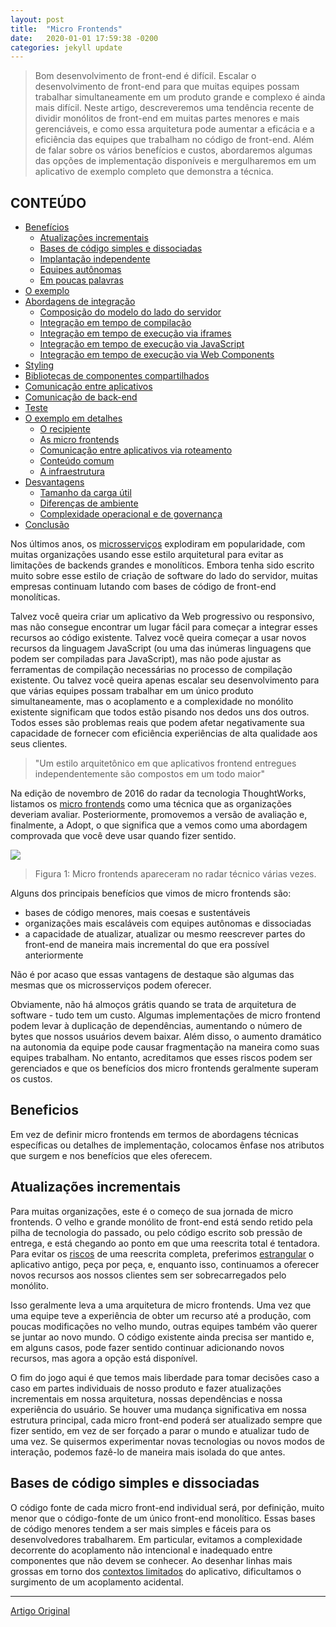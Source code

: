 ```yaml
---
layout: post
title:  "Micro Frontends"
date:   2020-01-01 17:59:38 -0200
categories: jekyll update
---
```



>Bom desenvolvimento de front-end é difícil. Escalar o desenvolvimento de front-end para que muitas equipes possam trabalhar simultaneamente em um produto grande e complexo é ainda mais difícil. Neste artigo, descreveremos uma tendência recente de dividir monólitos de front-end em muitas partes menores e mais gerenciáveis, e como essa arquitetura pode aumentar a eficácia e a eficiência das equipes que trabalham no código de front-end. Além de falar sobre os vários benefícios e custos, abordaremos algumas das opções de implementação disponíveis e mergulharemos em um aplicativo de exemplo completo que demonstra a técnica.

## CONTEÚDO ##

* [Benefícios](#beneficios)
    * [Atualizações incrementais]()
    * [Bases de código simples e dissociadas](#bases-de-código-simples-e-dissociadas)
    * [Implantação independente]()
    * [Equipes autônomas]()
    * [Em poucas palavras]()
* [O exemplo]()
* [Abordagens de integração]()
    * [Composição do modelo do lado do servidor]()
    * [Integração em tempo de compilação]()
    * [Integração em tempo de execução via iframes]()
    * [Integração em tempo de execução via JavaScript]()
    * [Integração em tempo de execução via Web Components]()
* [Styling]()
* [Bibliotecas de componentes compartilhados]()
* [Comunicação entre aplicativos]()
* [Comunicação de back-end]()
* [Teste]()
* [O exemplo em detalhes]()
    * [O recipiente]()
    * [As micro frontends]()
    * [Comunicação entre aplicativos via roteamento]()
    * [Conteúdo comum]()
    * [A infraestrutura]()
* [Desvantagens]()
    * [Tamanho da carga útil]()
    * [Diferenças de ambiente]()
    * [Complexidade operacional e de governança]()
* [Conclusão]()



Nos últimos anos, os [microsserviços](https://martinfowler.com/articles/microservices.html) explodiram em popularidade, com muitas organizações usando esse estilo arquitetural para evitar as limitações de backends grandes e monolíticos. Embora tenha sido escrito muito sobre esse estilo de criação de software do lado do servidor, muitas empresas continuam lutando com bases de código de front-end monolíticas.

Talvez você queira criar um aplicativo da Web progressivo ou responsivo, mas não consegue encontrar um lugar fácil para começar a integrar esses recursos ao código existente. Talvez você queira começar a usar novos recursos da linguagem JavaScript (ou uma das inúmeras linguagens que podem ser compiladas para JavaScript), mas não pode ajustar as ferramentas de compilação necessárias no processo de compilação existente. Ou talvez você queira apenas escalar seu desenvolvimento para que várias equipes possam trabalhar em um único produto simultaneamente, mas o acoplamento e a complexidade no monólito existente significam que todos estão pisando nos dedos uns dos outros. Todos esses são problemas reais que podem afetar negativamente sua capacidade de fornecer com eficiência experiências de alta qualidade aos seus clientes.

>"Um estilo arquitetônico em que aplicativos frontend entregues independentemente são compostos em um todo maior"

Na edição de novembro de 2016 do radar da tecnologia ThoughtWorks, listamos os [micro frontends](https://www.thoughtworks.com/radar/techniques/micro-frontends) como uma técnica que as organizações deveriam avaliar. Posteriormente, promovemos a versão de avaliação e, finalmente, a Adopt, o que significa que a vemos como uma abordagem comprovada que você deve usar quando fizer sentido.

![](https://martinfowler.com/articles/micro-frontends/radar.png)

>Figura 1: Micro frontends apareceram no radar técnico várias vezes.

Alguns dos principais benefícios que vimos de micro frontends são:

- bases de código menores, mais coesas e sustentáveis
- organizações mais escaláveis com equipes autônomas e dissociadas
- a capacidade de atualizar, atualizar ou mesmo reescrever partes do front-end de maneira mais incremental do que era possível anteriormente

Não é por acaso que essas vantagens de destaque são algumas das mesmas que os microsserviços podem oferecer.

Obviamente, não há almoços grátis quando se trata de arquitetura de software - tudo tem um custo. Algumas implementações de micro frontend podem levar à duplicação de dependências, aumentando o número de bytes que nossos usuários devem baixar. Além disso, o aumento dramático na autonomia da equipe pode causar fragmentação na maneira como suas equipes trabalham. No entanto, acreditamos que esses riscos podem ser gerenciados e que os benefícios dos micro frontends geralmente superam os custos.

## Beneficios ##

Em vez de definir micro frontends em termos de abordagens técnicas específicas ou detalhes de implementação, colocamos ênfase nos atributos que surgem e nos benefícios que eles oferecem.

## Atualizações incrementais ## 

Para muitas organizações, este é o começo de sua jornada de micro frontends. O velho e grande monólito de front-end está sendo retido pela pilha de tecnologia do passado, ou pelo código escrito sob pressão de entrega, e está chegando ao ponto em que uma reescrita total é tentadora. Para evitar os [riscos](https://www.joelonsoftware.com/2000/04/06/things-you-should-never-do-part-i/) de uma reescrita completa, preferimos [estrangular](https://martinfowler.com/bliki/StranglerApplication.html) o aplicativo antigo, peça por peça, e, enquanto isso, continuamos a oferecer novos recursos aos nossos clientes sem ser sobrecarregados pelo monólito.

Isso geralmente leva a uma arquitetura de micro frontends. Uma vez que uma equipe teve a experiência de obter um recurso até a produção, com poucas modificações no velho mundo, outras equipes também vão querer se juntar ao novo mundo. O código existente ainda precisa ser mantido e, em alguns casos, pode fazer sentido continuar adicionando novos recursos, mas agora a opção está disponível.

O fim do jogo aqui é que temos mais liberdade para tomar decisões caso a caso em partes individuais de nosso produto e fazer atualizações incrementais em nossa arquitetura, nossas dependências e nossa experiência do usuário. Se houver uma mudança significativa em nossa estrutura principal, cada micro front-end poderá ser atualizado sempre que fizer sentido, em vez de ser forçado a parar o mundo e atualizar tudo de uma vez. Se quisermos experimentar novas tecnologias ou novos modos de interação, podemos fazê-lo de maneira mais isolada do que antes.

## Bases de código simples e dissociadas ##

O código fonte de cada micro front-end individual será, por definição, muito menor que o código-fonte de um único front-end monolítico. Essas bases de código menores tendem a ser mais simples e fáceis para os desenvolvedores trabalharem. Em particular, evitamos a complexidade decorrente do acoplamento não intencional e inadequado entre componentes que não devem se conhecer. Ao desenhar linhas mais grossas em torno dos [contextos limitados](https://martinfowler.com/bliki/BoundedContext.html) do aplicativo, dificultamos o surgimento de um acoplamento acidental.



--- 

[Artigo Original](https://martinfowler.com/articles/micro-frontends.html)

